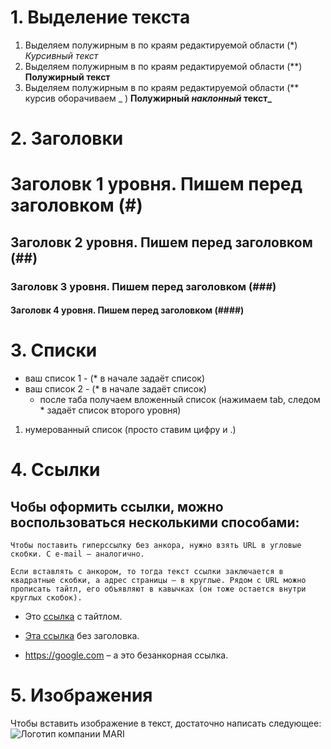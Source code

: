 # 1. Выделение текста

1. Выделяем полужирным в по краям редактируемой области (*) *Курсивный текст*
2. Выделяем полужирным в по краям редактируемой области (**) **Полужирный текст**
3. Выделяем полужирным в по краям редактируемой области (** курсив оборачиваем _ ) **Полужирный _наклонный_ текст_**

# 2. Заголовки

# Заголовк 1 уровня. Пишем перед заголовком (#) 
## Заголовк 2 уровня. Пишем перед заголовком (##)
### Заголовк 3 уровня. Пишем перед заголовком (###)
#### Заголовк 4 уровня. Пишем перед заголовком (####)

# 3. Списки

* ваш список 1 - (* в начале задаёт список)
* ваш список 2 - (* в начале задаёт список)
    * после таба получаем вложенный список (нажимаем tab, следом * задаёт список второго уровня)

1. нумерованный список (просто ставим цифру и .)

# 4. Ссылки

## Чобы оформить ссылки, можно воспользоваться несколькими способами:
    
    Чтобы поставить гиперссылку без анкора, нужно взять URL в угловые скобки. С e-mail – аналогично.
    
    Если вставлять с анкором, то тогда текст ссылки заключается в квадратные скобки, а адрес страницы – в круглые. Рядом с URL можно прописать тайтл, его объявляют в кавычках (он тоже остается внутри круглых скобок).

- Это [ссылка](https://google.com "Доп описание") с тайтлом.


- [Эта ссылка](https://google.com) без заголовка.


- <https://google.com> – а это безанкорная ссылка.

# 5. Изображения

Чтобы вставить изображение в текст, достаточно написать следующее:
![Логотип компании MARI](b1-logo.png)
